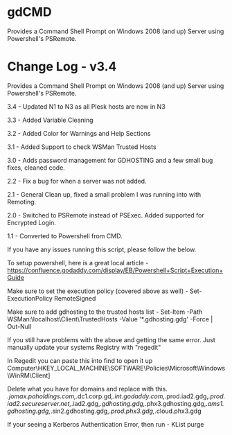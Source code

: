 # gdCMD
Provides a Command Shell Prompt on Windows 2008 (and up) Server using Powershell's PSRemote.

Change Log - v3.4
=====

Provides a Command Shell Prompt on Windows 2008 (and up) Server using Powershell's PSRemote.

  3.4 - Updated N1 to N3 as all Plesk hosts are now in N3

  3.3 - Added Variable Cleaning

  3.2 - Added Color for Warnings and Help Sections

  3.1 - Added Support to check WSMan Trusted Hosts
  
  3.0 - Adds password management for GDHOSTING and a few small bug fixes, cleaned code.
  
  2.2 - Fix a bug for when a server was not added.
  
  2.1 - General Clean up, fixed a small problem I was running into with Remoting.
  
  2.0 - Switched to PSRemote instead of PSExec. Added supported for Encrypted Login.
  
  1.1 - Converted to Powershell from CMD.


If you have any issues running this script, please follow the below.

To setup powershell, here is a great local article - https://confluence.godaddy.com/display/EB/Powershell+Script+Execution+Guide

Make sure to set the execution policy (covered above as well) - Set-ExecutionPolicy RemoteSigned

Make sure to add gdhosting to the trusted hosts list - Set-Item -Path WSMan:\localhost\Client\TrustedHosts -Value '*.gdhosting.gdg' -Force | Out-Null

If you still have problems with the above and getting the same error. Just manually update your systems Registry with "regedit"

In Regedit you can paste this into find to open it up
Computer\HKEY_LOCAL_MACHINE\SOFTWARE\Policies\Microsoft\Windows\WinRM\Client]

Delete what you have for domains and replace with this.
*.jomax.paholdings.com,*.dc1.corp.gd,*.int.godaddy.com,*.prod.iad2.gdg,*.prod.iad2.secureserver.net,*.iad2.gdg,*.gdhosting.gdg,*.phx3.gdhosting.gdg,*.ams1.gdhosting.gdg,*.sin2.gdhosting.gdg,*.prod.phx3.gdg,*.cloud.phx3.gdg

If your seeing a Kerberos Authentication Error, then run - KList purge
